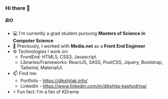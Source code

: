 ### Hi there 👋

##### BIO

- 💻 I'm currently a grad student pursuing **Masters of Science in Computer Science**
- 🏢 Previously, I worked with **Media.net** as a **Front End Engineer**
- ⚙️ Technologies I work on:
  - FrontEnd: HTML5, CSS3, Javascript.
  - Libraries/Frameworks: ReactJS, SASS, PostCSS, Jquery, Bootstrap, Tailwind, MaterialUI.
- 📫 Find me:
	- Portfolio - https://dikshitak.info/
	- Linkedin - https://www.linkedin.com/in/dikshita-kashodriya/
- ⚡️ Fun fact: I'm a fan of KDrama
